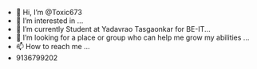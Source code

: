 - 👋 Hi, I’m @Toxic673
- 👀 I’m interested in  ...
- 🌱 I’m currently Student at Yadavrao Tasgaonkar for BE-IT...
- 💞️ I’m looking for a place or group who can help me grow my abilities ...
- 📫 How to reach me ...
- 9136799202
<!---
Toxic673/Toxic673 is a ✨ special ✨ repository because its `README.md` (this file) appears on your GitHub profile.
You can click the Preview link to take a look at your changes.
--->
